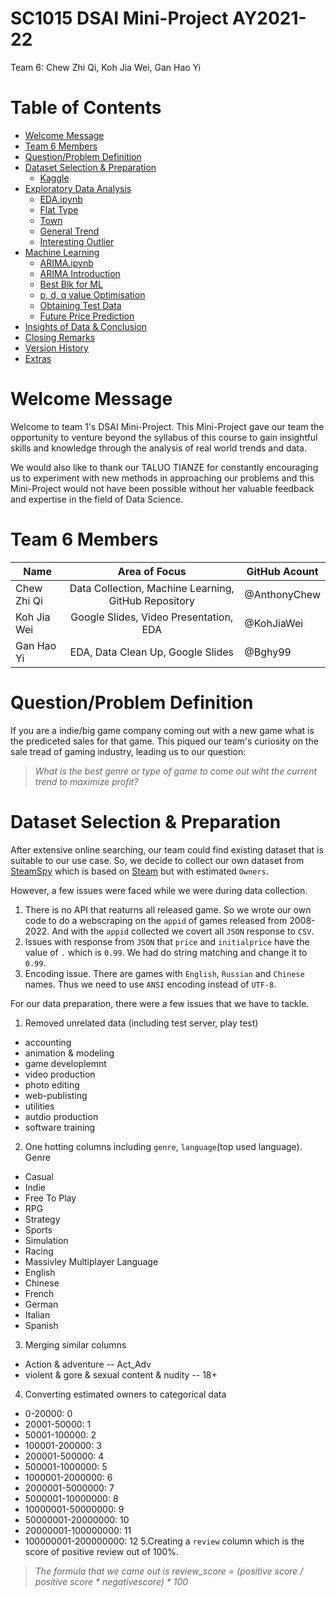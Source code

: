 # SC1015 DSAI Mini-Project AY2021-22

Team 6: Chew Zhi Qi, Koh Jia Wei, Gan Hao Yi

# Table of Contents

- [Welcome Message](#welcome-message)
- [Team 6 Members](#team-6-members)
- [Question/Problem Definition](#questionproblem-definition)
- [Dataset Selection & Preparation](#dataset-selection--preparation)
    - [Kaggle](https://www.kaggle.com/datasets/teyang/singapore-hdb-flat-resale-prices-19902020)
- [Exploratory Data Analysis](#exploratory-data-analysis)
    - [EDA.ipynb](https://github.com/BLTech-py/sc1015/blob/main/EDA.ipynb)
    - [Flat Type](#flat-type)
    - [Town](#town)
    - [General Trend](#general-trend)
    - [Interesting Outlier](#interesting-outlier)
- [Machine Learning](#machine-learning)
    - [ARIMA.ipynb](https://github.com/BLTech-py/sc1015/blob/main/ARIMA.ipynb)
    - [ARIMA Introduction](#arima-introduction)
    - [Best Blk for ML](#best-blk-for-ml)
    - [p, d, q value Optimisation](#p-d-q-value-optimisation)
    - [Obtaining Test Data](#obtaining-test-data)
    - [Future Price Prediction](#future-price-predictionfuture-price-prediction)
- [Insights of Data & Conclusion](#insights-of-data--conclusion)
- [Closing Remarks](#closing-remarks)
- [Version History](#version-history)
- [Extras](#extras)

# Welcome Message

Welcome to team 1's DSAI Mini-Project. This Mini-Project gave our team the opportunity to venture beyond the syllabus of
this course to gain insightful skills and knowledge through the analysis of real world trends and data.

We would also like to thank our TALUO TIANZE for constantly encouraging us to experiment with new methods in
approaching our problems and this Mini-Project would not have been possible without her valuable feedback and expertise
in the field of Data Science.

# Team 6 Members

| Name                 |              Area of Focus               |GitHub Acount|
|----------------------|:----------------------------------------------------:|---|
| Chew Zhi Qi          | Data Collection, Machine Learning, GitHub Repository |@AnthonyChew|
| Koh Jia Wei          | Google Slides, Video Presentation, EDA               |@KohJiaWei|
| Gan Hao Yi           | EDA, Data Clean Up, Google Slides                    |@Bghy99|

# Question/Problem Definition

If you are a indie/big game company coming out with a new game what is the prediceted sales for that game. This piqued our team's curiosity on the sale tread of gaming industry, leading us to our question:

> *What is the best genre or type of game to come out wiht the current trend to maximize profit?*

# Dataset Selection & Preparation

After extensive online searching, our team could find existing dataset that is suitable to our use case. So, we decide to collect our own dataset from [SteamSpy](https://steamspy.com/) which is based on [Steam](https://store.steampowered.com/) but with estimated `Owners`.

However, a few issues were faced while we were during data collection.
1. There is no API that reaturns all released game. So we wrote our own code to do a webscraping on the `appid` of games released from 2008-2022. And with the `appid` collected we covert all `JSON` response to `CSV`.
2. Issues with response from `JSON` that `price` and `initialprice` have the value of `.` which is `0.99`. We had do string matching and change it to `0.99`.
3. Encoding issue. There are games with `English`, `Russian` and `Chinese` names. Thus we need to use `ANSI` encoding instead of `UTF-8`.

For our data preparation, there were a few issues that we have to tackle.
1. Removed unrelated data (including test server, play test)
- accounting
- animation & modeling
- game developlemnt
- video production
- photo editing
- web-publisting
- utilities
- autdio production
- software training
2. One hotting columns including `genre`, `language`(top used language).
Genre
- Casual
- Indie
- Free To Play
- RPG
- Strategy
- Sports
- Simulation
- Racing
- Massivley Multiplayer
Language
- English
- Chinese
- French
- German
- Italian
- Spanish
3. Merging similar columns 
- Action  & adventure -- Act_Adv
- violent & gore & sexual content & nudity -- 18+
4. Converting estimated owners to categorical data 
- 0-20000: 0
- 20001-50000: 1
- 50001-100000: 2
- 100001-200000: 3
- 200001-500000: 4
- 500001-1000000: 5
- 1000001-2000000: 6 
- 2000001-5000000: 7 
- 5000001-10000000: 8 
- 10000001-50000000: 9 
- 50000001-20000000: 10
- 20000001-100000000: 11 
- 100000001-200000000: 12
5.Creating a `review` column which is the score of positive review out of 100%.
> *The formula that we came out is review_score = (positive score / positive score * negativescore) * 100*

